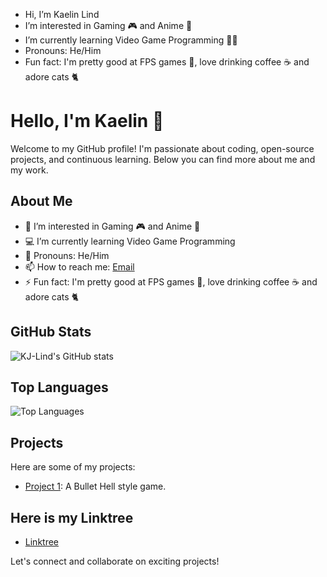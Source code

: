 - Hi, I’m Kaelin Lind
- I’m interested in Gaming 🎮 and Anime 🎌
- I’m currently learning Video Game Programming 🧑‍💻 
- Pronouns: He/Him
- Fun fact: I'm pretty good at FPS games 🔫, love drinking coffee ☕ and adore cats 🐈
# Hello, I'm Kaelin 👋

Welcome to my GitHub profile! I'm passionate about coding, open-source projects, and continuous learning. Below you can find more about me and my work.

## About Me

- 🧔 I’m interested in Gaming 🎮 and Anime 🎌
- 💻 I’m currently learning Video Game Programming 
- 🧑 Pronouns: He/Him
- 📫 How to reach me: [Email](mailto:kaelinlind@gmail.com)
- ⚡ Fun fact: I'm pretty good at FPS games 🔫, love drinking coffee ☕ and adore cats 🐈

## GitHub Stats

![KJ-Lind's GitHub stats](https://github-readme-stats.vercel.app/api?username=KJ-Lind&show_icons=true&theme=radical)

## Top Languages

![Top Languages](https://github-readme-stats.vercel.app/api/top-langs/?username=KJ-Lind&layout=compact&theme=radical)

## Projects

Here are some of my projects:

- [Project 1](https://github.com/KJ-Lind/Pulse_Shift): A Bullet Hell style game.

## Here is my Linktree

- [Linktree](https://linktr.ee/xenitype)

Let's connect and collaborate on exciting projects!
